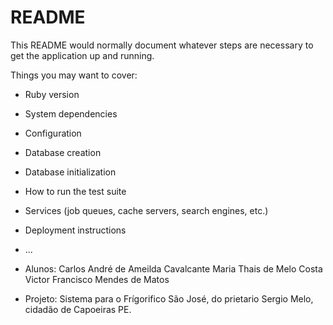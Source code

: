 # README

This README would normally document whatever steps are necessary to get the
application up and running.

Things you may want to cover:

* Ruby version

* System dependencies

* Configuration

* Database creation

* Database initialization

* How to run the test suite

* Services (job queues, cache servers, search engines, etc.)

* Deployment instructions

* ...

* Alunos: Carlos André de Ameilda Cavalcante
        Maria Thais de Melo Costa
        Victor Francisco Mendes de Matos
        
* Projeto: Sistema para o Frígorifico São José, do prietario Sergio Melo, cidadão de Capoeiras PE.
         